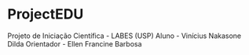 # ProjectEDU
Projeto de Iniciação Científica - LABES (USP)
Aluno - Vinícius Nakasone Dilda
Orientador - Ellen Francine Barbosa
